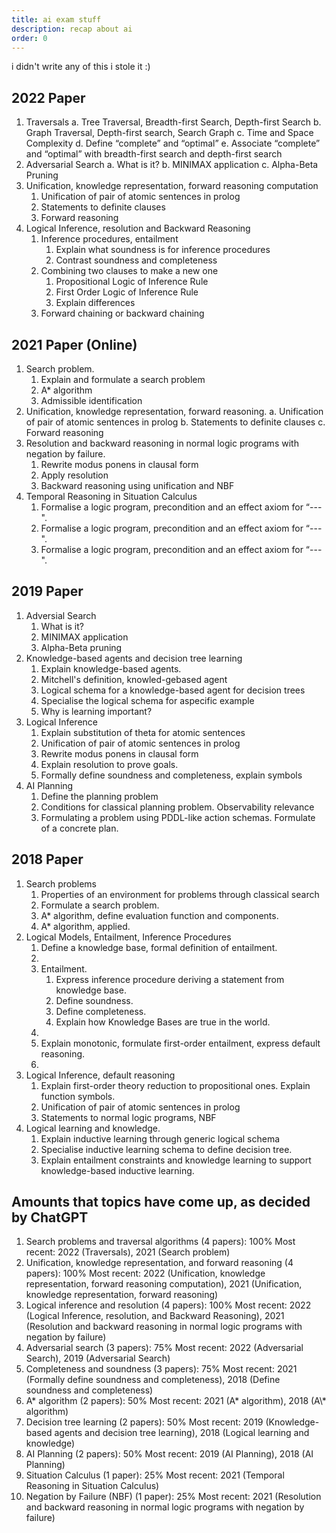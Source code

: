 ```yaml
---
title: ai exam stuff
description: recap about ai
order: 0
---
```


i didn't write any of this i stole it :)

## 2022 Paper

<ol>
    <li>
        Traversals a. Tree Traversal, Breadth-first Search, Depth-first Search b. Graph
        Traversal, Depth-first search, Search Graph c. Time and Space Complexity d. Define
        “complete” and “optimal” e. Associate “complete” and “optimal” with breadth-first
        search and depth-first search
    </li>
    <li>Adversarial Search a. What is it? b. MINIMAX application c. Alpha-Beta Pruning</li>
    <li>
        Unification, knowledge representation, forward reasoning computation
        <ol>
            <li>Unification of pair of atomic sentences in prolog</li>
            <li>Statements to definite clauses</li>
            <li>Forward reasoning</li>
        </ol>
    </li>
    <li>
        Logical Inference, resolution and Backward Reasoning
        <ol>
            <li>Inference procedures, entailment
                <ol>
                    <li>Explain what soundness is for inference procedures</li>
                    <li>Contrast soundness and completeness</li>
                </ol>
            </li>
            <li>Combining two clauses to make a new one
                <ol>
                    <li>Propositional Logic of Inference Rule</li>
                    <li>First Order Logic of Inference Rule </li>
                    <li>Explain differences</li>
                </ol>
            </li>
            <li>Forward chaining or backward chaining</li>
        </ol>
    </li>
</ol>

## 2021 Paper (Online)

<ol>
    <li>
        Search problem.
        <ol>
            <li>Explain and formulate a search problem</li>
            <li>A* algorithm</li>
            <li>Admissible identification</li>
        </ol>
      </li> 
    <li>
        Unification, knowledge representation, forward reasoning. 
        a. Unification of pair of atomic sentences in prolog 
        b. Statements to definite clauses 
        c. Forward reasoning
    </li>
    <li>
        Resolution and backward reasoning in normal logic programs with negation by
        failure. 
        <ol>
            <li>Rewrite modus ponens in clausal form</li>
            <li>Apply resolution</li>
            <li>Backward reasoning using unification and NBF</li>
        </ol>
    </li>
    <li>
    Temporal Reasoning in Situation Calculus
      <ol>
         <li>Formalise a logic program, precondition and an effect axiom for “---".</li>
         <li>Formalise a logic program, precondition and an effect axiom for “---".</li>
         <li>Formalise a logic program, precondition and an effect axiom for “---".</li>
      </ol>
    </li>
</ol>

## 2019 Paper

<ol>
    <li>Adversial Search
        <ol>
            <li>What is it?</li>
            <li>MINIMAX application</li>
            <li>Alpha-Beta pruning</li>
        </ol>
    </li>
     <li>Knowledge-based agents and decision tree learning
        <ol>
            <li>Explain knowledge-based
   agents.</li>
            <li>Mitchell's definition, knowled-gebased agent</li>
            <li>Logical schema for a knowledge-based agent for decision trees</li>
            <li>Specialise the logical schema for aspecific example</li>
            <li>Why is learning important?</li>
        </ol>
    </li>
    <li>Logical Inference
        <ol>
            <li>Explain substitution of theta for atomic sentences</li>
            <li>Unification of pair of atomic sentences in prolog</li>
            <li>Rewrite modus ponens in clausal form</li>
            <li>Explain resolution to prove goals.</li>
            <li>Formally define soundness and completeness, explain symbols</li>
        </ol>
    </li>
    <li>
        AI Planning
        <ol>
            <li>Define the planning problem</li>
            <li>Conditions for classical planning problem. Observability relevance</li>
            <li>Formulating a problem using PDDL-like action schemas. Formulate of a concrete plan.</li>
        </ol>
    </li>
</ol>

## 2018 Paper

<ol>
    <li>Search problems
        <ol>
            <li>
                Properties of an environment for problems through classical search
            </li>
            <li>Formulate a search problem.</li>
            <li>A* algorithm, define evaluation function and components.</li>
            <li>A* algorithm, applied.</li>
        </ol>
    </li>
    <li>
        Logical Models, Entailment, Inference Procedures
        <ol>
            <li>Define a knowledge base, formal definition of entailment.<li>
            <li>Entailment.
                <ol>
                    <li>Express inference procedure deriving a statement from knowledge base.</li>
                    <li>Define soundness.</li>
                    <li>Define completeness.</li>
                    <li>Explain how Knowledge Bases are true in the world.</li>
                </ol>
            <li>
            <li>Explain monotonic, formulate first-order entailment, express default reasoning.<li>
        </ol>
    </li>
    <li>Logical Inference, default reasoning
        <ol>
            <li>Explain first-order theory reduction to propositional ones. Explain function symbols.</li>
            <li>Unification of pair of atomic sentences in prolog</li>
            <li>Statements to normal logic programs, NBF</li>
        </ol>
    </li>
    <li>Logical learning and knowledge.
        <ol>
            <li>Explain inductive learning through generic
    logical schema</li>
            <li>Specialise inductive learning schema to define decision tree.</li>
            <li>Explain entailment constraints and knowledge learning to support
    knowledge-based inductive learning.</li>
        </ol>
    </li>
</ol>

## Amounts that topics have come up, as decided by ChatGPT

<ol>
    <li> Search problems and traversal algorithms (4 papers): 100% Most recent: 2022
   (Traversals), 2021 (Search problem)</li>
    <li>Unification, knowledge representation, and forward reasoning (4 papers): 100% Most
   recent: 2022 (Unification, knowledge representation, forward reasoning
   computation), 2021 (Unification, knowledge representation, forward reasoning)</li>
    <li>Logical inference and resolution (4 papers): 100% Most recent: 2022 (Logical
   Inference, resolution, and Backward Reasoning), 2021 (Resolution and backward
   reasoning in normal logic programs with negation by failure)</li>
    <li>Adversarial search (3 papers): 75% Most recent: 2022 (Adversarial Search), 2019
   (Adversarial Search)</li>
    <li>Completeness and soundness (3 papers): 75% Most recent: 2021 (Formally define
   soundness and completeness), 2018 (Define soundness and completeness)</li>
    <li>A* algorithm (2 papers): 50% Most recent: 2021 (A* algorithm), 2018 (A\*
   algorithm)</li>
    <li>Decision tree learning (2 papers): 50% Most recent: 2019 (Knowledge-based agents
   and decision tree learning), 2018 (Logical learning and knowledge)</li>
    <li>AI Planning (2 papers): 50% Most recent: 2019 (AI Planning), 2018 (AI Planning)</li>
    <li>Situation Calculus (1 paper): 25% Most recent: 2021 (Temporal Reasoning in
   Situation Calculus)</li>
   <li>Negation by Failure (NBF) (1 paper): 25% Most recent: 2021 (Resolution and
    backward reasoning in normal logic programs with negation by failure)
    </li>
</ol>

